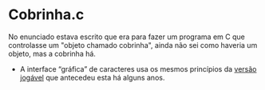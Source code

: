 # Cobrinha.c
No enunciado estava escrito que era para fazer um programa em C que controlasse um "objeto chamado cobrinha", ainda não sei como haveria um objeto, mas a cobrinha há.

 * A interface “gráfica” de caracteres usa os mesmos princípios da [versão jogável](https://github.com/AkiraDemenech/joguinhoC/blob/master/Joguinhos%20em%20C/snake.c) que antecedeu esta há alguns anos.

